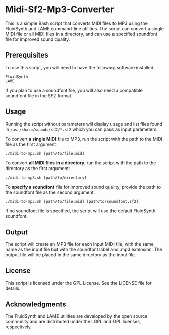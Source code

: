 # Midi-Sf2-Mp3-Converter
This is a simple Bash script that converts MIDI files to MP3 using the FluidSynth and LAME command-line utilities. The script can convert a single MIDI file or all MIDI files in a directory, and can use a specified soundfont file for improved sound quality.

## Prerequisites
To use this script, you will need to have the following software installed:

```
FluidSynth
LAME
```

If you plan to use a soundfont file, you will also need a compatible soundfont file in the SF2 format.

## Usage
Running the script without parameters will display usage and list files found in `/usr/share/sounds/sf2/*.sf2` which you can pass as input parameters.

To convert **a single MIDI** file to MP3, run the script with the path to the MIDI file as the first argument:

`./midi-to-mp3.sh [path/to/file.mid]`

To convert **all MIDI files in a directory**, run the script with the path to the directory as the first argument:

`./midi-to-mp3.sh [path/to/directory]`

To **specify a soundfont** file for improved sound quality, provide the path to the soundfont file as the second argument:

`./midi-to-mp3.sh [path/to/file.mid] [path/to/soundfont.sf2]`

If no soundfont file is specified, the script will use the default FluidSynth soundfont.

## Output
The script will create an MP3 file for each input MIDI file, with the same name as the input file but with the soundfont label and .mp3 extension. 
The output file will be placed in the same directory as the input file.

## License
This script is licensed under the GPL License. See the LICENSE file for details.

## Acknowledgments
The FluidSynth and LAME utilities are developed by the open source community and are distributed under the LGPL and GPL licenses, respectively.
